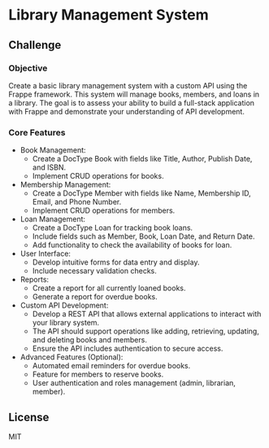 # Library Management System

## Challenge

### Objective

Create a basic library management system with a custom API using the Frappe framework. This system will manage books, members, and loans in a library. The goal is to assess your ability to build a full-stack application with Frappe and demonstrate your understanding of API development.

### Core Features

- Book Management:
  - Create a DocType Book with fields like Title, Author, Publish Date, and ISBN.
  - Implement CRUD operations for books.
- Membership Management:
  - Create a DocType Member with fields like Name, Membership ID, Email, and Phone Number.
  - Implement CRUD operations for members.
- Loan Management:
  - Create a DocType Loan for tracking book loans.
  - Include fields such as Member, Book, Loan Date, and Return Date.
  - Add functionality to check the availability of books for loan.
- User Interface:
  - Develop intuitive forms for data entry and display.
  - Include necessary validation checks.
- Reports:
  - Create a report for all currently loaned books.
  - Generate a report for overdue books.
- Custom API Development:
  - Develop a REST API that allows external applications to interact with your library system.
  - The API should support operations like adding, retrieving, updating, and deleting books and members.
  - Ensure the API includes authentication to secure access.
- Advanced Features (Optional):
  - Automated email reminders for overdue books.
  - Feature for members to reserve books.
  - User authentication and roles management (admin, librarian, member).

## License

MIT
